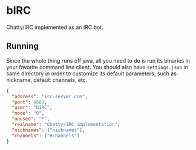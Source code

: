 # bIRC
Chatty/IRC implemented as an IRC bot.

## Running
Since the whole thing runs off java, all you need to do is run its binaries in your favorite
command line client. You should also have `settings.json` in same directory in order to customize
its default parameters, such as nickname, default channels, etc.

```json
{
  "address": "irc.server.com",
  "port": 6667,
  "user": "bIRC",
  "mode": "0",
  "unused": "*",
  "realname": "Chatty/IRC implementation",
  "nicknames": ["nicknames"],
  "channels": ["#channels"]
}
```